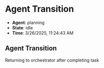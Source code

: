 # Agent Transition

- **Agent**: planning
- **State**: idle
- **Time**: 3/26/2025, 11:24:43 AM

## Agent Transition

Returning to orchestrator after completing task

